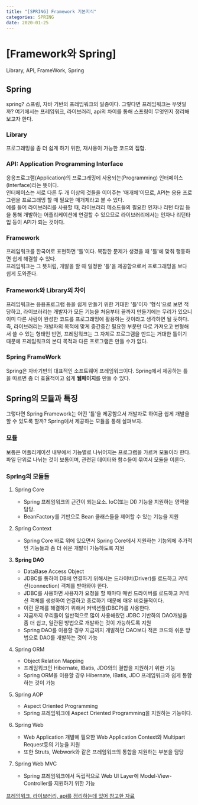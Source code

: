 ```yaml
---
title: "[SPRING] Framework 기본지식"
categories: SPRING
date: 2020-01-25
---
```


# [Framework와 Spring]
Library, API, FrameWork, Spring

## Spring
spring? 스프링, 자바 기반의 프레임워크의 일종이다. 그렇다면 프레임워크는 무엇일까? 여기에서는 프레임워크, 라이브러리, api의 차이를 통해 스프링이 무엇인지 정리해 보고자 한다.

### Library
프로그래밍을 좀 더 쉽게 하기 위한, 재사용이 가능한 코드의 집합.

### API: Application Programming Interface
응응프로그램(Application)의 프로그래밍에 사용되는(Programming) 인터페이스(Interface)라는 뜻이다.<br>인터페이스는 서로 다른 두 개 이상의 것들을 이어주는 '매개체'이므로, API는 응용 프로그램을 프로그래밍 할 때 필요한 매개체라고 볼 수 있다.<br> 예를 들어 라이브러리를 사용할 때, 라이브러리 메소드들의 필요한 인자나 리턴 타입 등을 통해 개발하는 어플리케이션에 연결할 수 있으므로 라이브러리에서는 인자나 리턴타입 등이 API가 되는 것이다.

### Framework
프레임워크를 한국어로 표현하면 '틀'이다. 복잡한 문제가 생겼을 때 '틀'에 맞춰 행동하면 쉽게 해결할 수 있다.<br>프레임워크는 그 뜻처럼, 개발을 할 때 일정한 '틀'을 제공함으로서 프로그래밍을 보다 쉽게 도와준다. 

### Framework와 Library의 차이
프레임워크는 응용프로그램 등을 쉽게 만들기 위한 거대한 '틀'이자 '형식'으로 보면 적당하고, 라이브러리는 개발자가 모든 기능을 처음부터 끝까지 만들기에는 무리가 있으니 이미 다른 사람이 완성한 코드를 프로그래밍에 활용하는 것이라고 생각하면 될 듯하다.<br>즉, 라이브러리는 개발자의 목적에 맞게 중간중간 필요한 부분만 따로 가져오고 변형해서 쓸 수 있는 형태인 반면, 프레임워크는 그 자체로 프로그램을 만드는 거대한 틀이기 때문에 프레임워크의 본디 목적과 다른 프로그램은 만들 수가 없다. 

### Spring FrameWork
Spring은 자바기반의 대표적인 소프트웨어 프레임워크이다. Spring에서 제공하는 틀을 따르면 좀 더 효율적이고 쉽게 **웹페이지**를 만들 수 있다.


## Spring의 모듈과 특징
그렇다면 Spring Framework는 어떤 '틀'을 제공함으서 개발자로 하여금 쉽게 개발을 할 수 있도록 할까? Spring에서 제공하는 모듈을 통해 살펴보자.

### 모듈
보통은 어플리케이션 내부에서 기능별로 나뉘어지는 프로그램을 가르켜 모듈이라 한다. 파일 단위로 나뉘는 것이 보통이며, 관련된 데이터와 함수들이 묶여서 모듈을 이룬다.

### Spring의 모듈들
1. Spring Core 
	- Spring 프레임워크의 근간이 되는요소. IoC(또는 DI) 기능을 지원하는 영역을 담당. 
	- BeanFactory를 기반으로 Bean 클래스들을 제어할 수 있는 기능을 지원

2.	Spring Context
	-	Spring Core 바로 위에 있으면서 Spring Core에서 지원하는 기능외에 추가적인 기능들과 좀 더 쉬운 개발이 가능하도록 지원

3.	**Spring DAO**
	- DataBase Access Object
	-	JDBC를 통하여 DB에 연결하기 위해서는 드라이버(Driver)를 로드하고 커넥션(connection) 객체를 받아와야 한다.
	- JDBC를 사용하면 사용자가 요청을 할 때마다 매번 드라이버를 로드하고 커넥션 객체를 생성하여 연결하고 종료하기 때문에 매우 비효율적이다.
	- 이런 문제를 해결하기 위해서 커넥션풀(DBCP)를 사용한다.
	- 지금까지 우리들이 일반적으로 많이 사용해왔던 JDBC 기반하의 DAO개발을 좀 더 쉽고, 일관된 방법으로 개발하는 것이 가능하도록 지원
	- Spring DAO를 이용할 경우 지금까지 개발하던 DAO보다 적은 코드와 쉬운 방법으로 DAO를 개발하는 것이 가능

4.	Spring ORM
	-	Object Relation Mapping
	-	프레임워크인 Hibernate, IBatis, JDO와의 결합을 지원하기 위한 기능
	-	Spring ORM을 이용할 경우 Hibernate, IBatis, JDO 프레임워크와 쉽게 통합하는 것이 가능

5.	Spring AOP
	- Aspect Oriented Programming
	-	Spring 프레임워크에 Aspect Oriented Programming을 지원하는 기능이다.

7.	Spring Web
	-	Web Application 개발에 필요한 Web Application Context와 Multipart Request등의 기능을 지원
	-	또한 Struts, Webwork와 같은 프레임워크의 통합을 지원하는 부분을 담당

8.	Spring Web MVC
	-	Spring 프레임워크에서 독립적으로 Web UI Layer에 Model-View-Controller를 지원하기 위한 기능


[프레임워크, 라이브러리, api를 정리하는데 있어 참고한 자료](https://eine.tistory.com/entry/라이브러리-API-ABI-뜻-비교-정리)

